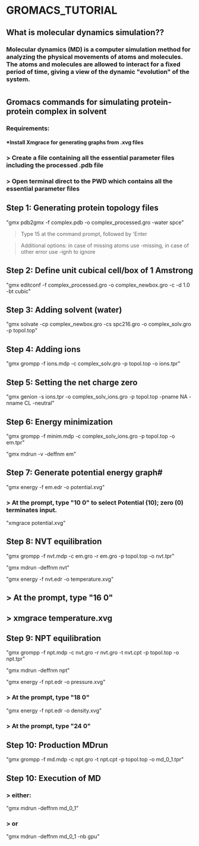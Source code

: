 # GROMACS_TUTORIAL <br>

## What is molecular dynamics simulation??
### Molecular dynamics (MD) is a computer simulation method for analyzing the physical movements of atoms and molecules. The atoms and molecules are allowed to interact for a fixed period of time, giving a view of the dynamic "evolution" of the system.

# 

## Gromacs commands for simulating protein-protein complex in solvent <br>

### Requirements: <br>
#### *Install Xmgrace for generating graphs from .xvg files <br>

###  > Create a file containing all the essential parameter files including the processed .pdb file <br>

###  > Open terminal direct to the PWD which contains all the essential parameter files <br>

## Step 1: Generating protein topology files <br>

"gmx pdb2gmx -f complex.pdb -o complex_processed.gro -water spce" <br>

> Type 15 at the command prompt, followed by 'Enter <br>

> Additional options: in case of missing atoms use -missing, in case of other error use -ignh to ignore <br>

## Step 2: Define unit cubical cell/box of 1 Amstrong <br>

"gmx editconf -f complex_processed.gro -o complex_newbox.gro -c -d 1.0 -bt cubic" <br>

## Step 3: Adding solvent (water) <br>

"gmx solvate -cp complex_newbox.gro -cs spc216.gro -o complex_solv.gro -p topol.top" <br>

## Step 4: Adding ions <br>

"gmx grompp -f ions.mdp -c complex_solv.gro -p topol.top -o ions.tpr" <br>

## Step 5: Setting the net charge zero <br>

"gmx genion -s ions.tpr -o complex_solv_ions.gro -p topol.top -pname NA -nname CL -neutral" <br>

## Step 6: Energy minimization <br>

"gmx grompp -f minim.mdp -c complex_solv_ions.gro -p topol.top -o em.tpr" <br>

"gmx mdrun -v -deffnm em" <br>

## Step 7: Generate potential energy graph# <br>

"gmx energy -f em.edr -o potential.xvg" <br>

### > At the prompt, type "10 0" to select Potential (10); zero (0) terminates input. <br>

"xmgrace potential.xvg" <br>
 
## Step 8: NVT equilibration <br>

"gmx grompp -f nvt.mdp -c em.gro -r em.gro -p topol.top -o nvt.tpr" <br>

"gmx mdrun -deffnm nvt" <br>

"gmx energy -f nvt.edr -o temperature.xvg" <br>

##  > At the prompt, type "16 0" <br>

##  > xmgrace temperature.xvg <br>
 
## Step 9: NPT  equilibration <br>

"gmx grompp -f npt.mdp -c nvt.gro -r nvt.gro -t nvt.cpt -p topol.top -o npt.tpr" <br>

"gmx mdrun -deffnm npt" <br>

"gmx energy -f npt.edr -o pressure.xvg" <br>

###  > At the prompt, type "18 0" <br>

"gmx energy -f npt.edr -o density.xvg" <br>

###  > At the prompt, type "24 0" <br>

 
## Step 10: Production MDrun <br>

"gmx grompp -f md.mdp -c npt.gro -t npt.cpt -p topol.top -o md_0_1.tpr" <br>

## Step 10: Execution of MD <br>

### > either: <br>

"gmx mdrun -deffnm md_0_1" <br>

### > or <br>

"gmx mdrun -deffnm md_0_1 -nb gpu" <br>

